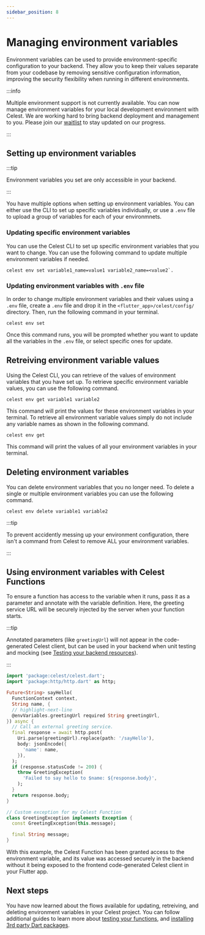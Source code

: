 ```yaml
---
sidebar_position: 8
---
```


# Managing environment variables

Environment variables can be used to provide environment-specific configuration to your backend. They allow you to keep their values separate from your codebase by removing sensitive configuration information, improving the security flexibility when running in different environments.

:::info

Multiple environment support is not currently available. You can now manage environment variables for your local development environment with Celest. We are working hard to bring backend deployment and management to you. Please join our [waitlist](/) to stay updated on our progress.

:::

## Setting up environment variables

:::tip

Environment variables you set are only accessible in your backend.

:::

You have multiple options when setting up environment variables. You can either use the CLI to set up specific variables individually, or use a `.env` file to upload a group of variables for each of your environmnets.

### Updating specific environment variables

You can use the Celest CLI to set up specific environment variables that you want to change. You can use the following command to update multiple environment variables if needed.

```shell
celest env set variable1_name=value1 variable2_name=<value2`.
```

### Updating environment variables with `.env` file

In order to change multiple environment variables and their values using a `.env` file, create a `.env` file and drop it in the `<flutter_app>/celest/config/` directory. Then, run the following command in your terminal.

```shell
celest env set
```

Once this command runs, you will be prompted whether you want to update all the variables in the `.env` file, or select specific ones for update.


## Retreiving environment variable values

Using the Celest CLI, you can retrieve of the values of environment variables that you have set up. To retrieve specific environment variable values, you can use the following command.

```shell
celest env get variable1 variable2
```

This command will print the values for these environment variables in your terminal. To retrieve all environment variable values simply do not include any variable names as shown in the following command.

```shell
celest env get
```

This command will print the values of all your environment variables in your terminal.

## Deleting environment variables

You can delete environment variables that you no longer need. To delete a single or multiple environment variables you can use the following command.

```shell
celest env delete variable1 variable2
```

:::tip

To prevent accidently messing up your environment configuration, there isn't a command from Celest to remove ALL your environment variables.

:::

## Using environment variables with Celest Functions

To ensure a function has access to the variable when it runs, pass it as a parameter and annotate with the variable definition. Here, the greeting service URL will be securely injected by the server when your function starts.


:::tip 

Annotated parameters (like `greetingUrl`) will not appear in the code-generated Celest client, but can be used in your backend when unit testing and mocking (see [Testing your backend resources](/docs//functions/testing)).

:::

```dart
import 'package:celest/celest.dart';
import 'package:http/http.dart' as http;

Future<String> sayHello(
  FunctionContext context, 
  String name, {
  // highlight-next-line
  @envVariables.greetingUrl required String greetingUrl,
}) async {
  // Call an external greeting service.
  final response = await http.post(
    Uri.parse(greetingUrl).replace(path: '/sayHello'),
    body: jsonEncode({
      'name': name,
    }),
  );
  if (response.statusCode != 200) {
    throw GreetingException(
      'Failed to say hello to $name: ${response.body}',
    );
  }
  return response.body;
}

// Custom exception for my Celest Function
class GreetingException implements Exception {
  const GreetingException(this.message);

  final String message;
}
```

With this example, the Celest Function has been granted access to the environment variable, and its value was accessed securely in the backend without it being exposed to the frontend code-generated Celest client in your Flutter app.

## Next steps

You have now learned about the flows available for updating, retreiving, and deleting environment variables in your Celest project. You can follow additional guides to learn more about [testing your functions](/docs/functions/testing.md), and [installing 3rd party Dart packages](/docs/functions/packages.md).